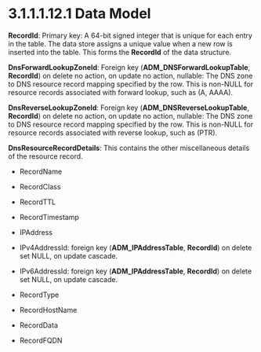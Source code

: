 <html dir="LTR" xmlns:mshelp="http://msdn.microsoft.com/mshelp" xmlns:ddue="http://ddue.schemas.microsoft.com/authoring/2003/5" xmlns:xlink="http://www.w3.org/1999/xlink" xmlns:tool="http://www.microsoft.com/tooltip">
 <body>
 <div id="header">
 <h1 class="heading">3.1.1.1.12.1 Data Model</h1>
 </div>
 <div id="mainSection">
 <div id="mainBody">
 <div id="allHistory" class="saveHistory"></div>
 <div id="sectionSection0" class="section" name="collapseableSection">
 

<p><b>RecordId</b>: Primary key: A 64-bit signed integer that
is unique for each entry in the table. The data store assigns a unique value
when a new row is inserted into the table. This forms the <b>RecordId</b> of
the data structure.</p>

<p><b>DnsForwardLookupZoneId</b>: Foreign key (<b>ADM_DNSForwardLookupTable</b>,
<b>RecordId</b>) on delete no action, on update no action, nullable: The DNS
zone to DNS resource record mapping specified by the row. This is non-NULL for
resource records associated with forward lookup, such as (A, AAAA).</p>

<p><b>DnsReverseLookupZoneId</b>: Foreign key (<b>ADM_DNSReverseLookupTable</b>,
<b>RecordId</b>) on delete no action, on update no action, nullable: The DNS
zone to DNS resource record mapping specified by the row. This is non-NULL for
resource records associated with reverse lookup, such as (PTR).</p>

<p><b>DnsResourceRecordDetails</b>: This contains the
other miscellaneous details of the resource record.</p>

<ul><li><p><span><span> </span></span>RecordName</p>

</li><li><p><span><span> </span></span>RecordClass</p>

</li><li><p><span><span> </span></span>RecordTTL</p>

</li><li><p><span><span> </span></span>RecordTimestamp</p>

</li><li><p><span><span> </span></span>IPAddress</p>

</li><li><p><span><span> </span></span>IPv4AddressId:
foreign key (<b>ADM_IPAddressTable</b>, <b>RecordId</b>) on delete set NULL, on
update cascade.</p>

</li><li><p><span><span> </span></span>IPv6AddressId:
foreign key (<b>ADM_IPAddressTable</b>, <b>RecordId</b>) on delete set NULL, on
update cascade.</p>

</li><li><p><span><span> </span></span>RecordType</p>

</li><li><p><span><span> </span></span>RecordHostName</p>

</li><li><p><span><span> </span></span>RecordData</p>

</li><li><p><span><span> </span></span>RecordFQDN</p>

</li></ul>
 </div>
 </div>
 </div>
 </body>
</html>